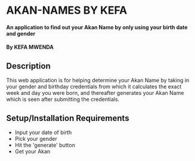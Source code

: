 # AKAN-NAMES BY KEFA
#### An application to find out your Akan Name by only using your birth date and gender
#### By **KEFA MWENDA**
## Description
This web application is for helping determine your Akan Name by taking in your gender and birthday credentials from which it calculates the exact week and day you were born, and thereafter generates your Akan Name which is seen after submitting the credentials.
## Setup/Installation Requirements
* Input your date of birth
* Pick your gender
* Hit the 'generate' button
* Get your Akan 
